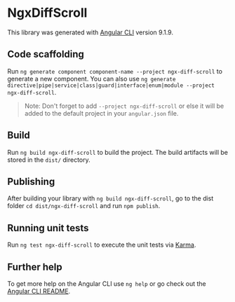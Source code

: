 # NgxDiffScroll

This library was generated with [Angular CLI](https://github.com/angular/angular-cli) version 9.1.9.

## Code scaffolding

Run `ng generate component component-name --project ngx-diff-scroll` to generate a new component. You can also use `ng generate directive|pipe|service|class|guard|interface|enum|module --project ngx-diff-scroll`.
> Note: Don't forget to add `--project ngx-diff-scroll` or else it will be added to the default project in your `angular.json` file. 

## Build

Run `ng build ngx-diff-scroll` to build the project. The build artifacts will be stored in the `dist/` directory.

## Publishing

After building your library with `ng build ngx-diff-scroll`, go to the dist folder `cd dist/ngx-diff-scroll` and run `npm publish`.

## Running unit tests

Run `ng test ngx-diff-scroll` to execute the unit tests via [Karma](https://karma-runner.github.io).

## Further help

To get more help on the Angular CLI use `ng help` or go check out the [Angular CLI README](https://github.com/angular/angular-cli/blob/master/README.md).
